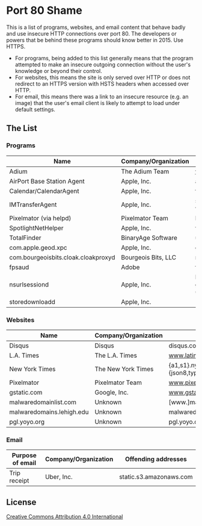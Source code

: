 # Port 80 Shame

This is a list of programs, websites, and email content that behave badly and use insecure HTTP connections over port 80. The developers or powers that be behind these programs should know better in 2015. Use HTTPS.

* For programs, being added to this list generally means that the program attempted to make an insecure outgoing connection without the user's knowledge or beyond their control.
* For websites, this means the site is only served over HTTP or does not redirect to an HTTPS version with HSTS headers when accessed over HTTP.
* For email, this means there was a link to an insecure resource (e.g. an image) that the user's email client is likely to attempt to load under default settings.

## The List

### Programs

Name | Company/Organization | Offending addresses
-----|----------------------|--------------------
Adium | The Adium Team | www.adium.im
AirPort Base Station Agent | Apple, Inc. | apsu.apple.com
Calendar/CalendarAgent | Apple, Inc. | files.apple.com
IMTransferAgent | Apple, Inc. | s3-us-west-2-w.amazonaws.com
Pixelmator (via helpd) | Pixelmator Team | help.pixelmator.com
SpotlightNetHelper | Apple, Inc. | wu-calculator.apple.com
TotalFinder | BinaryAge Software | updates.binaryage.com
com.apple.geod.xpc | Apple, Inc. | gsp1.apple.com
com.bourgeoisbits.cloak.cloakproxyd | Bourgeois Bits, LLC | redirect.getcloak.com
fpsaud | Adobe | fpdownload2.macromedia.com
nsurlsessiond | Apple, Inc. | blobstore-002.icloud.com, gcs-us-00001.storage.googleapis.com
storedownloadd | Apple, Inc. | \*.phobos.apple.com

### Websites

Name | Company/Organization | Offending addresses
-----|----------------------|--------------------
Disqus | Disqus | disqus.com
L.A. Times | The L.A. Times | www.latimes.com
New York Times | The New York Times | {a1,s1}.nyt.com, {json8,typeface,graphics8,www}.nytimes.com
Pixelmator | Pixelmator Team | www.pixelmator.com
gstatic.com | Google, Inc. | www.gstatic.com
malwaredomainlist.com | Unknown | [www.]malwaredomainlist.com
malwaredomains.lehigh.edu | Unknown | malwaredomains.lehigh.edu
pgl.yoyo.org | Unknown | pgl.yoyo.org

### Email

Purpose of email | Company/Organization | Offending addresses
-----------------|----------------------|--------------------
Trip receipt | Uber, Inc. | static.s3.amazonaws.com

## License

[Creative Commons Attribution 4.0 International](https://creativecommons.org/licenses/by/4.0/)
